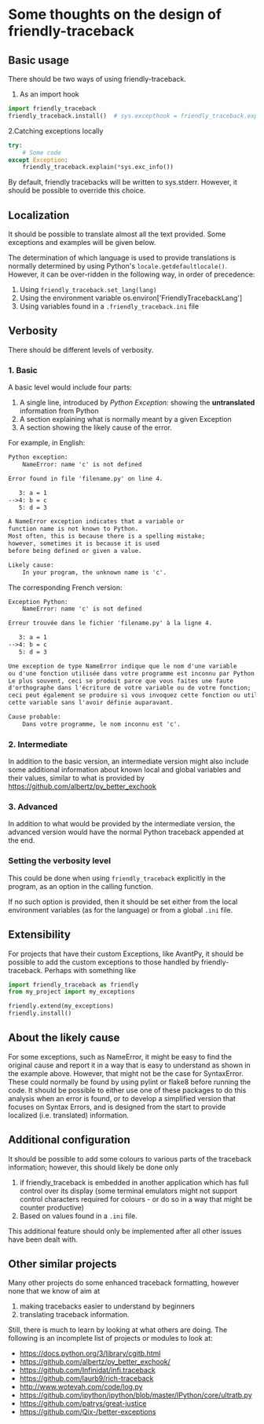 # Some thoughts on the design of friendly-traceback

## Basic usage

There should be two ways of using friendly-traceback.

1. As an import hook

```py
import friendly_traceback
friendly_traceback.install()  # sys.excepthook = friendly_traceback.explain
```

2.Catching exceptions locally

```py
try:
    # Some code
except Exception:
    friendly_traceback.explain(*sys.exc_info())
```

By default, friendly tracebacks will be written to sys.stderr.
However, it should be possible to override this choice.

## Localization

It should be possible to translate almost all the text provided.
Some exceptions and examples will be given below.

The determination of which language is used to provide translations
is normally determined by using Python's `locale.getdefaultlocale()`.
However, it can be over-ridden in the following way, in order
of precedence:

1. Using `friendly_traceback.set_lang(lang)`
2. Using the environment variable os.environ['FriendlyTracebackLang']
3. Using variables found in a `.friendly_traceback.ini` file

## Verbosity

There should be different levels of verbosity.

### 1. Basic

A basic level would include four parts:

  1. A single line, introduced by _Python Exception:_ showing the **untranslated** information from Python
  2. A section explaining what is normally meant by a given Exception
  3. A section showing the likely cause of the error.

For example, in English:

```txt
Python exception:
    NameError: name 'c' is not defined

Error found in file 'filename.py' on line 4.

   3: a = 1
-->4: b = c
   5: d = 3

A NameError exception indicates that a variable or
function name is not known to Python.
Most often, this is because there is a spelling mistake;
however, sometimes it is because it is used
before being defined or given a value.

Likely cause:
    In your program, the unknown name is 'c'.
```

The corresponding French version:

```txt
Exception Python:
    NameError: name 'c' is not defined

Erreur trouvée dans le fichier 'filename.py' à la ligne 4.

   3: a = 1
-->4: b = c
   5: d = 3

Une exception de type NameError indique que le nom d'une variable
ou d'une fonction utilisée dans votre programme est inconnu par Python.
Le plus souvent, ceci se produit parce que vous faites une faute
d'orthographe dans l'écriture de votre variable ou de votre fonction;
ceci peut également se produire si vous invoquez cette fonction ou utilisez
cette variable sans l'avoir définie auparavant.

Cause probable:
    Dans votre programme, le nom inconnu est 'c'.
```

### 2. Intermediate

In addition to the basic version, an intermediate version might also include some additional
information about known local and global variables and their values,
similar to what is provided by https://github.com/albertz/py_better_exchook

### 3. Advanced

In addition to what would be provided by the intermediate version,
the advanced version would have the normal Python traceback appended at the end.

### Setting the verbosity level

This could be done when using `friendly_traceback` explicitly in the
program, as an option in the calling function.

If no such option is provided, then it should be set either from
the local environment variables (as for the language) or from a global
`.ini` file.

## Extensibility

For projects that have their custom Exceptions, like AvantPy, it should
be possible to add the custom exceptions to those handled by
friendly-traceback.  Perhaps with something like

```py
import friendly_traceback as friendly
from my_project import my_exceptions

friendly.extend(my_exceptions)
friendly.install()
```

## About the likely cause

For some exceptions, such as NameError, it might be easy to find the
original cause and report it in a way that is easy to understand
as shown in the example above. However, that might not be the case
for SyntaxError.  These could normally be found by using pylint
or flake8 before running the code. It should be possible to either
use one of these packages to do this analysis when an error is found,
or to develop a simplified version that focuses on Syntax Errors,
and is designed from the start to provide localized (i.e. translated)
information.

## Additional configuration

It should be possible to add some colours to various parts of the
traceback information; however, this should likely be done only

1. if friendly_traceback is embedded in another application which has
   full control over its display (some terminal emulators might not
   support control characters required for colours - or do so in
   a way that might be counter productive)
2. Based on values found in a `.ini` file.

This additional feature should only be implemented after all other
issues have been dealt with.

## Other similar projects

Many other projects do some enhanced traceback formatting, however
none that we know of aim at

1. making tracebacks easier to understand by beginners
2. translating traceback information.

Still, there is much to learn by looking at what others are doing.
The following is an incomplete list of projects or modules to look at:

- https://docs.python.org/3/library/cgitb.html
- https://github.com/albertz/py_better_exchook/
- https://github.com/Infinidat/infi.traceback
- https://github.com/laurb9/rich-traceback
- http://www.wotevah.com/code/log.py
- https://github.com/ipython/ipython/blob/master/IPython/core/ultratb.py
- https://github.com/patrys/great-justice
- https://github.com/Qix-/better-exceptions
